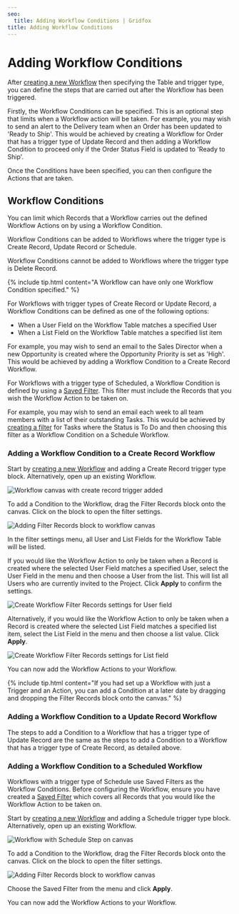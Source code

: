 ```yaml
---
seo:
  title: Adding Workflow Conditions | Gridfox
title: Adding Workflow Conditions
---
```

# Adding Workflow Conditions

After [creating a new Workflow](/building-a-project/creating-workflows) then specifying the Table and trigger type, you can define the steps that are carried out after the Workflow has been triggered.

Firstly, the Workflow Conditions can be specified. This is an optional step that limits when a Workflow action will be taken. For example, you may wish to send an alert to the Delivery team when an Order has been updated to 'Ready to Ship'. This would be achieved by creating a Workflow for Order that has a trigger type of Update Record and then adding a Workflow Condition to proceed only if the Order Status Field is updated to 'Ready to Ship'.

Once the Conditions have been specified, you can then configure the Actions that are taken.

## Workflow Conditions

You can limit which Records that a Workflow carries out the defined Workflow Actions on by using a Workflow Condition.

Workflow Conditions can be added to Workflows where the trigger type is Create Record, Update Record or Schedule.

Workflow Conditions cannot be added to Workflows where the trigger type is Delete Record.

{% include tip.html content="A Workflow can have only one Workflow Condition specified." %}

For Workflows with trigger types of Create Record or Update Record, a Workflow Conditions can be defined as one of the following options:

* When a User Field on the Workflow Table matches a specified User
* When a List Field on the Workflow Table matches a specified list item

For example, you may wish to send an email to the Sales Director when a new Opportunity is created where the Opportunity Priority is set as 'High'. This would be achieved by adding a Workflow Condition to a Create Record Workflow.

For Workflows with a trigger type of Scheduled, a Workflow Condition is defined by using a [Saved Filter](/building-a-project/creating-screens#creating-screen-filters). This filter must include the Records that you wish the Workflow Action to be taken on.

For example, you may wish to send an email each week to all team members with a list of their outstanding Tasks. This would be achieved by [creating a filter](/building-a-project/creating-screens#creating-screen-filters) for Tasks where the Status is To Do and then choosing this filter as a Workflow Condition on a Schedule Workflow.

### Adding a Workflow Condition to a Create Record Workflow

Start by [creating a new Workflow](/building-a-project/creating-workflows) and adding a Create Record trigger type block. Alternatively, open up an existing Workflow.

![Workflow canvas with create record trigger added](/assets/images/create-workflow-step.jpg "Create Record Workflow")

To add a Condition to the Workflow, drag the Filter Records block onto the canvas. Click on the block to open the filter settings.

![Adding Filter Records block to workflow canvas](/assets/images/add-filter-records-create-workflow.gif "Add Filter Records block for Create Workflow")

In the filter settings menu, all User and List Fields for the Workflow Table will be listed.

If you would like the Workflow Action to only be taken when a Record is created where the selected User Field matches a specified User, select the User Field in the menu and then choose a User from the list. This will list all Users who are currently invited to the Project. Click **Apply** to confirm the settings.

![Create Workflow Filter Records settings for User field](/assets/images/create-workflow-user-filter.jpg "Create Workflow User Field filter")

Alternatively, if you would like the Workflow Action to only be taken when a Record is created where the selected List Field matches a specified list item, select the List Field in the menu and then choose a list value. Click **Apply**. 

![Create Workflow Filter Records settings for List field](/assets/images/create-workflow-list-filter.jpg "Create Workflow List Field filter")

You can now add the Workflow Actions to your Workflow.

{% include tip.html content="If you had set up a Workflow with just a Trigger and an Action, you can add a Condition at a later date by dragging and dropping the Filter Records block onto the canvas." %}

### Adding a Workflow Condition to a Update Record Workflow

The steps to add a Condition to a Workflow that has a trigger type of Update Record are the same as the steps to add a Condition to a Workflow that has a trigger type of Create Record, as detailed above.

### Adding a Workflow Condition to a Scheduled Workflow

Workflows with a trigger type of Schedule use Saved Filters as the Workflow Conditions. Before configuring the Workflow, ensure you have created a [Saved Filter](/building-a-project/creating-screens#creating-screen-filters) which covers all Records that you would like the Workflow Action to be taken on.

Start by [creating a new Workflow](/building-a-project/creating-workflows) and adding a Schedule trigger type block. Alternatively, open up an existing Workflow.

![Workflow with Schedule Step on canvas](/assets/images/schedule-workflow-step.jpg "Schedule Workflow")

To add a Condition to the Workflow, drag the Filter Records block onto the canvas. Click on the block to open the filter settings.

![Adding Filter Records block to workflow canvas](/assets/images/add-filter-records-schedule-workflow.gif "Add Filter Records block for Schedule Workflow")

Choose the Saved Filter from the menu and click **Apply**. 

You can now add the Workflow Actions to your Workflow.